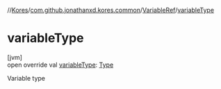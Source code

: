 //[Kores](../../../index.md)/[com.github.jonathanxd.kores.common](../index.md)/[VariableRef](index.md)/[variableType](variable-type.md)

# variableType

[jvm]\
open override val [variableType](variable-type.md): [Type](https://docs.oracle.com/javase/8/docs/api/java/lang/reflect/Type.html)

Variable type
